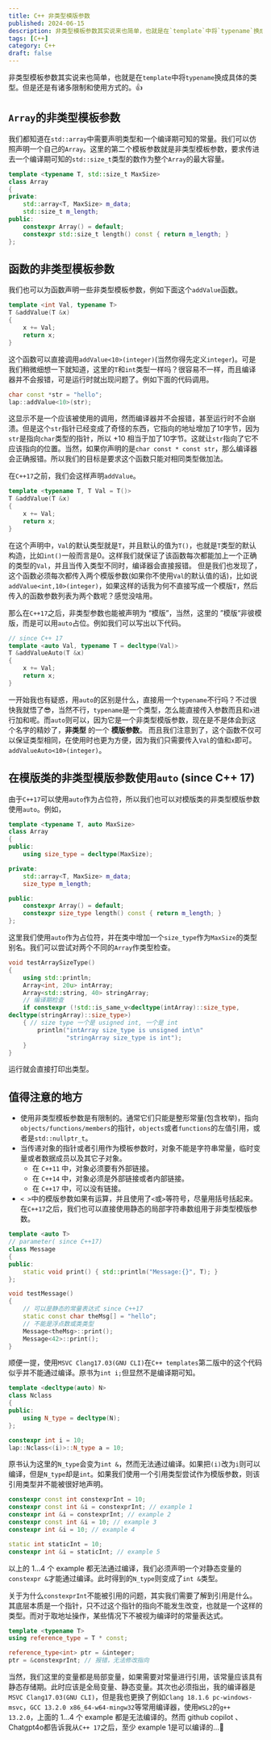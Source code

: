 ```yaml
---
title: C++ 非类型模版参数
published: 2024-06-15
description: 非类型模板参数其实说来也简单，也就是在`template`中将`typename`换成具体的类型。但是还是有诸多限制和使用方式的。👍
tags: [C++]
category: C++
draft: false
---
```


非类型模板参数其实说来也简单，也就是在`template`中将`typename`换成具体的类型。但是还是有诸多限制和使用方式的。👍

<!--more-->

## `Array`的非类型模板参数
我们都知道在`std::array`中需要声明类型和一个编译期可知的常量。我们可以仿照声明一个自己的`Array`。这里的第二个模板参数就是非类型模板参数，要求传进去一个编译期可知的`std::size_t`类型的数作为整个`Array`的最大容量。
```cpp
template <typename T, std::size_t MaxSize>
class Array
{
private:
    std::array<T, MaxSize> m_data;
    std::size_t m_length;
public:
    constexpr Array() = default;
    constexpr std::size_t length() const { return m_length; }
};
```

## 函数的非类型模板参数
我们也可以为函数声明一些非类型模板参数，例如下面这个`addValue`函数。
```cpp
template <int Val, typename T>
T &addValue(T &x)
{
    x += Val;
    return x;
}
```
这个函数可以直接调用`addValue<10>(integer)`(当然你得先定义`integer`)。可是我们稍微细想一下就知道，这里的`T`和`int`类型一样吗？很容易不一样，而且编译器并不会报错，可是运行时就出现问题了。例如下面的代码调用。
```cpp
char const *str = "hello";
lap::addValue<10>(str);
```
这显示不是一个应该被使用的调用，然而编译器并不会报错，甚至运行时不会崩溃。但是这个`str`指针已经变成了奇怪的东西，它指向的地址增加了10字节，因为`str`是指向`char`类型的指针，所以 +10 相当于加了10字节。这就让`str`指向了它不应该指向的位置。当然，如果你声明的是`char const * const str`，那么编译器会正确报错。所以我们的目标是要求这个函数只能对相同类型做加法。

在`C++17`之前，我们会这样声明`addValue`。
```cpp
template <typename T, T Val = T()>
T &addValue(T &x)
{
    x += Val;
    return x;
}
```
在这个声明中，`Val`的默认类型就是`T`，并且默认的值为`T()`，也就是`T`类型的默认构造，比如`int()`一般而言是0。这样我们就保证了该函数每次都能加上一个正确的类型的`Val`，并且当传入类型不同时，编译器会直接报错。
但是我们也发现了，这个函数必须每次都传入两个模版参数(如果你不使用`Val`的默认值的话)，比如说`addValue<int,10>(integer)`，如果这样的话我为何不直接写成一个模版`T`，然后传入的函数参数列表为两个数呢？感觉没啥用。

那么在`C++17`之后，非类型参数也能被声明为 “模版”，当然，这里的 ”模版“非彼模版，而是可以用`auto`占位。例如我们可以写出以下代码。
```cpp
// since C++ 17
template <auto Val, typename T = decltype(Val)>
T &addValueAuto(T &x)
{
    x += Val;
    return x;
}
```
一开始我也有疑惑，用`auto`的区别是什么，直接用一个`typename`不行吗？不过很快我就悟了😎，当然不行，`typename`是一个类型，怎么能直接传入参数而且和`x`进行加和呢。而`auto`则可以，因为它是一个非类型模版参数，现在是不是体会到这个名字的精妙了，**非类型** 的一个 **模版参数**。
而且我们注意到了，这个函数不仅可以保证类型相同，在使用时也更为方便，因为我们只需要传入`Val`的值和`x`即可。`addValueAuto<10>(integer)`。

## 在模版类的非类型模版参数使用`auto` (since C++ 17)
由于`C++17`可以使用`auto`作为占位符，所以我们也可以对模版类的非类型模版参数使用`auto`。例如，
```cpp
template <typename T, auto MaxSize>
class Array
{
public:
    using size_type = decltype(MaxSize);

private:
    std::array<T, MaxSize> m_data;
    size_type m_length;

public:
    constexpr Array() = default;
    constexpr size_type length() const { return m_length; }
};
```
这里我们使用`auto`作为占位符，并在类中增加一个`size_type`作为`MaxSize`的类型别名。我们可以尝试对两个不同的`Array`作类型检查。
```cpp
void testArraySizeType()
{
	using std::println;
    Array<int, 20u> intArray;
    Array<std::string, 40> stringArray;
    // 编译期检查
    if constexpr (!std::is_same_v<decltype(intArray)::size_type,
decltype(stringArray)::size_type>)
    { // size type 一个是 usigned int, 一个是 int
        println("intArray size_type is unsigned int\n"
                "stringArray size_type is int");    
    }
}
```
运行就会直接打印出类型。

## 值得注意的地方
- 使用非类型模板参数是有限制的。通常它们只能是整形常量(包含枚举)，指向`objects/functions/members`的指针，`objects`或者`functions`的左值引用，或者是`std::nullptr_t`。
- 当传递对象的指针或者引用作为模板参数时，对象不能是字符串常量，临时变量或者数据成员以及其它子对象。
	- 在 `C++11` 中，对象必须要有外部链接。
	- 在 `C++14` 中，对象必须是外部链接或者内部链接。
	- 在 `C++17` 中，可以没有链接。
- `< >`中的模版参数如果有运算，并且使用了`<`或`>`等符号，尽量用括号括起来。
在`C++17`之后，我们也可以直接使用静态的局部字符串数组用于非类型模版参数。
```cpp
template <auto T>
// parameter( since C++17)
class Message
{
public:
    static void print() { std::println("Message:{}", T); }
};

void testMessage()
{
    // 可以是静态的常量表达式 since C++17
    static const char theMsg[] = "hello";
    // 不能是浮点数或类类型
    Message<theMsg>::print();
    Message<42>::print();
}
```
顺便一提，使用`MSVC Clang17.03(GNU CLI)`在`C++ templates`第二版中的这个代码似乎并不能通过编译。原书为`int i;`但显然不是编译期可知。
```cpp
template <decltype(auto) N>
class Nclass
{
public:
    using N_type = decltype(N);
};

constexpr int i = 10;
lap::Nclass<(i)>::N_type a = 10;
```
原书认为这里的`N_type`会变为`int &`，然而无法通过编译。如果把`(i)`改为`i`则可以编译，但是`N_type`却是`int`。如果我们使用一个引用类型尝试作为模版参数，则该引用类型并不能被很好地声明。
```cpp
constexpr const int constexprInt = 10;
constexpr const int &i = constexprInt; // example 1
constexpr int &i = constexprInt; // example 2
constexpr const int &i = 10; // example 3
constexpr int &i = 10; // example 4

static int staticInt = 10;
constexpr int &i = staticInt; // example 5
```
以上的 1...4 个 example 都无法通过编译，我们必须声明一个对静态变量的`constexpr &`才能通过编译。此时得到的`N_type`则变成了`int &`类型。

关于为什么`constexprInt`不能被引用的问题，其实我们需要了解到引用是什么。其底层本质是一个指针，只不过这个指针的指向不能发生改变，也就是一个这样的类型。而对于取地址操作，某些情况下不被视为编译时的常量表达式。
```cpp
template <typename T>
using reference_type = T * const;

reference_type<int> ptr = &integer;
ptr = &constexprInt; // 报错，无法修改指向
```
当然，我们这里的变量都是局部变量，如果需要对常量进行引用，该常量应该具有静态存储期。此时应该是全局变量、静态变量。其次也必须指出，我的编译器是`MSVC Clang17.03(GNU CLI)`，但是我也更换了例如`Clang 18.1.6 pc-windows-msvc`，`GCC 13.2.0 x86_64-w64-mingw32`等常用编译器，使用`WSL2`的`g++ 13.2.0`，上面的 1...4 个 example 都是无法编译的。然而 github copilot 、Chatgpt4o都告诉我从`C++ 17`之后，至少 example 1是可以编译的...🤯
